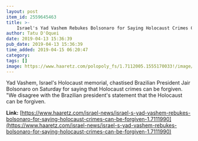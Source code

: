 ```yaml
---
layout: post
item_id: 2559645463
title: >-
    Israel's Yad Vashem Rebukes Bolsonaro for Saying Holocaust Crimes Can Be Forgiven
author: Tatu D'Oquei
date: 2019-04-13 15:36:39
pub_date: 2019-04-13 15:36:39
time_added: 2019-04-15 06:20:47
category: 
tags: []
image: https://www.haaretz.com/polopoly_fs/1.7112005.1555170033!/image/278336452.jpg_gen/derivatives/headline_1200x630/278336452.jpg
---
```


Yad Vashem, Israel's Holocaust memorial, chastised Brazilian President Jair Bolsonaro on Saturday for saying that Holocaust crimes can be forgiven. "We disagree with the Brazilian president's statement that the Holocaust can be forgiven.

**Link:** [https://www.haaretz.com/israel-news/israel-s-yad-vashem-rebukes-bolsonaro-for-saying-holocaust-crimes-can-be-forgiven-1.7111990](https://www.haaretz.com/israel-news/israel-s-yad-vashem-rebukes-bolsonaro-for-saying-holocaust-crimes-can-be-forgiven-1.7111990)

